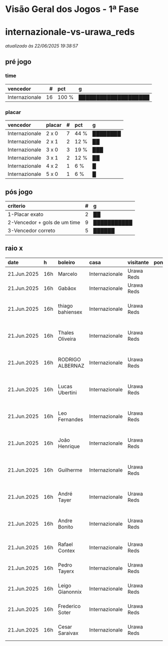 # Visão Geral dos Jogos - 1ª Fase

# internazionale-vs-urawa_reds

_atualizado às 22/06/2025 19:38:57_

## pré jogo

### time

| vencedor       |   # | pct   | g                    |
|:---------------|----:|:------|:---------------------|
| Internazionale |  16 | 100 % | ████████████████████ |

### placar

| vencedor       | placar   |   # | pct   | g        |
|:---------------|:---------|----:|:------|:---------|
| Internazionale | 2 x 0    |   7 | 44 %  | ████████ |
| Internazionale | 2 x 1    |   2 | 12 %  | ██       |
| Internazionale | 3 x 0    |   3 | 19 %  | ███      |
| Internazionale | 3 x 1    |   2 | 12 %  | ██       |
| Internazionale | 4 x 2    |   1 | 6 %   | █        |
| Internazionale | 5 x 0    |   1 | 6 %   | █        |

## pós jogo

| criterio                     |   # | g           |
|:-----------------------------|----:|:------------|
| 1-Placar exato               |   2 | ██          |
| 2-Vencedor + gols de um time |   9 | ███████████ |
| 3-Vencedor correto           |   5 | ██████      |

## raio x

| date        | h   | boleiro          | casa           | visitante   |   pontos | criteiro                     | bol_placar   | bol_time       | real_placar   | real_time      |
|:------------|:----|:-----------------|:---------------|:------------|---------:|:-----------------------------|:-------------|:---------------|:--------------|:---------------|
| 21.Jun.2025 | 16h | Marcelo          | Internazionale | Urawa Reds  |       12 | 1-Placar exato               | 2 x 1        | Internazionale | 2 x 1         | Internazionale |
| 21.Jun.2025 | 16h | Gabãox           | Internazionale | Urawa Reds  |       12 | 1-Placar exato               | 2 x 1        | Internazionale | 2 x 1         | Internazionale |
| 21.Jun.2025 | 16h | thiago bahiensex | Internazionale | Urawa Reds  |        7 | 2-Vencedor + gols de um time | 3 x 1        | Internazionale | 2 x 1         | Internazionale |
| 21.Jun.2025 | 16h | Thales Oliveira  | Internazionale | Urawa Reds  |        7 | 2-Vencedor + gols de um time | 2 x 0        | Internazionale | 2 x 1         | Internazionale |
| 21.Jun.2025 | 16h | RODRIGO ALBERNAZ | Internazionale | Urawa Reds  |        7 | 2-Vencedor + gols de um time | 2 x 0        | Internazionale | 2 x 1         | Internazionale |
| 21.Jun.2025 | 16h | Lucas Ubertini   | Internazionale | Urawa Reds  |        7 | 2-Vencedor + gols de um time | 3 x 1        | Internazionale | 2 x 1         | Internazionale |
| 21.Jun.2025 | 16h | Leo Fernandes    | Internazionale | Urawa Reds  |        7 | 2-Vencedor + gols de um time | 2 x 0        | Internazionale | 2 x 1         | Internazionale |
| 21.Jun.2025 | 16h | João Henrique    | Internazionale | Urawa Reds  |        7 | 2-Vencedor + gols de um time | 2 x 0        | Internazionale | 2 x 1         | Internazionale |
| 21.Jun.2025 | 16h | Guilherme        | Internazionale | Urawa Reds  |        7 | 2-Vencedor + gols de um time | 2 x 0        | Internazionale | 2 x 1         | Internazionale |
| 21.Jun.2025 | 16h | André Tayer      | Internazionale | Urawa Reds  |        7 | 2-Vencedor + gols de um time | 2 x 0        | Internazionale | 2 x 1         | Internazionale |
| 21.Jun.2025 | 16h | Andre Bonito     | Internazionale | Urawa Reds  |        7 | 2-Vencedor + gols de um time | 2 x 0        | Internazionale | 2 x 1         | Internazionale |
| 21.Jun.2025 | 16h | Rafael Contex    | Internazionale | Urawa Reds  |        5 | 3-Vencedor correto           | 3 x 0        | Internazionale | 2 x 1         | Internazionale |
| 21.Jun.2025 | 16h | Pedro Tayerx     | Internazionale | Urawa Reds  |        5 | 3-Vencedor correto           | 3 x 0        | Internazionale | 2 x 1         | Internazionale |
| 21.Jun.2025 | 16h | Leigo Gianonnix  | Internazionale | Urawa Reds  |        5 | 3-Vencedor correto           | 5 x 0        | Internazionale | 2 x 1         | Internazionale |
| 21.Jun.2025 | 16h | Frederico Soter  | Internazionale | Urawa Reds  |        5 | 3-Vencedor correto           | 4 x 2        | Internazionale | 2 x 1         | Internazionale |
| 21.Jun.2025 | 16h | Cesar Saraivax   | Internazionale | Urawa Reds  |        5 | 3-Vencedor correto           | 3 x 0        | Internazionale | 2 x 1         | Internazionale |